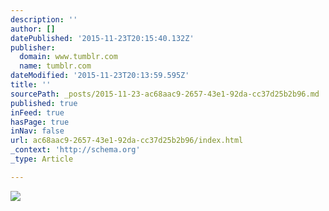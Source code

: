 ```yaml
---
description: ''
author: []
datePublished: '2015-11-23T20:15:40.132Z'
publisher:
  domain: www.tumblr.com
  name: tumblr.com
dateModified: '2015-11-23T20:13:59.595Z'
title: ''
sourcePath: _posts/2015-11-23-ac68aac9-2657-43e1-92da-cc37d25b2b96.md
published: true
inFeed: true
hasPage: true
inNav: false
url: ac68aac9-2657-43e1-92da-cc37d25b2b96/index.html
_context: 'http://schema.org'
_type: Article

---
```

![](https://41.media.tumblr.com/bb7395bb644212aad872ba491e09a6bf/tumblr_nmuzao6uDp1tv1di2o1_540.jpg)